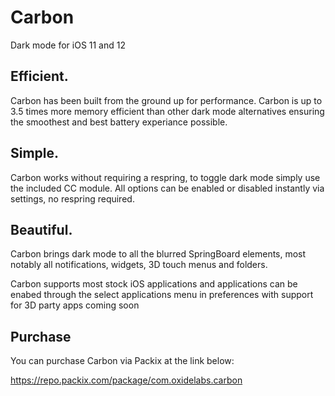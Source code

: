 # Carbon

Dark mode for iOS 11 and 12

## Efficient.

Carbon has been built from the ground up for performance. Carbon is up to 3.5 times more memory efficient than other dark mode alternatives ensuring the smoothest and best battery experiance possible.

## Simple.

Carbon works without requiring a respring, to toggle dark mode simply use the included CC module. All options can be enabled or disabled instantly via settings, no respring required.

## Beautiful.
Carbon brings dark mode to all the blurred SpringBoard elements, most notably all notifications, widgets, 3D touch menus and folders.

Carbon supports most stock iOS applications and applications can be enabed through the select applications menu in preferences with support for 3D party apps coming soon

## Purchase
You can purchase Carbon via Packix at the link below:

https://repo.packix.com/package/com.oxidelabs.carbon
